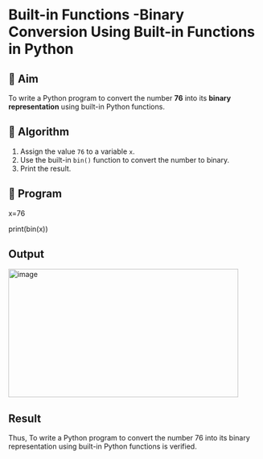 # Built-in Functions -Binary Conversion Using Built-in Functions in Python

## 🎯 Aim
To write a Python program to convert the number **76** into its **binary representation** using built-in Python functions.

## 🧠 Algorithm
1. Assign the value `76` to a variable `x`.
2. Use the built-in `bin()` function to convert the number to binary.
3. Print the result.

## 🧾 Program
x=76 

print(bin(x))

## Output
<img width="457" height="255" alt="image" src="https://github.com/user-attachments/assets/93dfd34b-e21b-45eb-a28e-18ae806c92cc" />

## Result
Thus, To write a Python program to convert the number 76 into its binary representation using built-in Python functions is verified.

